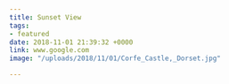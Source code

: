 ```yaml
---
title: Sunset View
tags:
- featured
date: 2018-11-01 21:39:32 +0000
link: www.google.com
image: "/uploads/2018/11/01/Corfe_Castle,_Dorset.jpg"

---
```

